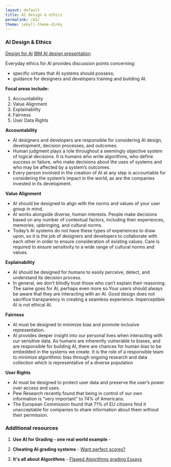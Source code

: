 ```yaml
---
layout: default
title: AI design & ethics
permalink: /AI/
theme: jekyll-theme-dinky
---
```


### AI Design & Ethics


[Design for AI](/assets/AI.pptx)
[IBM AI design presentation](/assets/AI.mp4)


Everyday ethics for AI provides discussion points concerning:
- specific virtues that AI systems should possess;
- guidance for designers and developers training and building AI.

**Focal areas include:**
1. Accountability
2. Value Alignment
3. Explainability
4. Fairness
5. User Data Rights

**Accountability**

- AI designers  and developers are responsible  for considering  AI design, development, decision  processes,  and outcomes.
- Human judgment plays a role throughout a seemingly objective  system of logical decisions.  It is humans who write  algorithms,  who define success or failure,  who make decisions  about the uses of systems and who may be affected by a system’s outcomes.
- Every person involved in  the creation  of AI at any step is  accountable for considering the system’s impact in the world, as are the companies invested in its  development.

**Value Alignment**

- AI should be designed  to align with the norms and values of your user group  in mind.
- AI works alongside  diverse,  human interests.  People make decisions  based  on any number of contextual factors,  including  their experiences,  memories, upbringing,  and cultural norms. 
- Today’s AI systems do not have these types of experiences to draw upon, so it is the job  of designers  and developers to collaborate with each other in  order to ensure consideration  of existing  values. Care is  required  to ensure sensitivity to a wide range of cultural norms and values. 

**Explainability**
- AI should be designed for humans to easily perceive, detect,  and understand  its decision process.
- In general, we don’t blindly trust those who can’t explain their reasoning. The same goes for AI, perhaps even more so.Your users should always be aware that they are interacting with an AI. Good design does not sacrifice transparency in creating a seamless experience. Imperceptible AI is not ethical AI.

**Fairness**
- AI must be designed  to minimize  bias  and promote inclusive representation.
- AI provides deeper insight  into our personal lives when interacting  with our sensitive  data.  As humans are inherently vulnerable to biases,  and are responsible  for building  AI,  there are chances for human bias  to be embedded in the systems we create. It is the role of a responsible  team to minimize  algorithmic  bias  through ongoing research and data  collection which is  representative  of a diverse population

**User Rights**
- AI must be designed to protect user data and preserve the user’s power over access and uses. 
- Pew Research recently found that being in control of our own information is “very important” to 74% of Americans. 
- The European Commission found that 71% of EU citizens find it unacceptable for companies to share information about them without their permission. 

### Additional resources

1. **Use AI for Grading - one real world example** - 
2. **Cheating AI grading systems** - [Want perfect scores?](https://www.theverge.com/2020/9/2/21419012/edgenuity-online-class-ai-grading-keyword-mashing-students-school-cheating-algorithm-glitch)

3. **It's all about Algorithms** - [Flawed Algorithms grading Essays](https://www.vice.com/en/article/pa7dj9/flawed-algorithms-are-grading-millions-of-students-essays)
